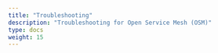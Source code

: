 ```yaml
---
title: "Troubleshooting"
description: "Troubleshooting for Open Service Mesh (OSM)"
type: docs
weight: 15
---
```

